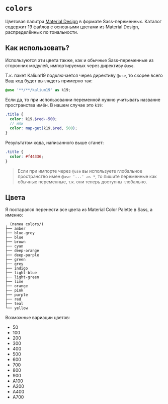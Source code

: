 # `colors`
Цветовая палитра [Material Design](https://material.io/design/color/the-color-system.html) в формате Sass-переменных. Каталог содержит 19 файлов с основными цветами из Material Design, распределённых по тональности.

## Как использовать?
Используются эти цвета также, как и обычные Sass-переменные из сторонних модулей, импортируемых через директиву `@use`.

Т.к. пакет Kalium19 подключается через директиву `@use`, то скорее всего Ваш код будет выглядеть примерно так:

```scss
@use '**/**/kalium19' as k19;
```

Если да, то при использовании переменной нужно учитывать название пространства имён. В нашем случае это `k19`:

```scss
.title {
  color: k19.$red--500;
  // или
  color: map-get(k19.$red, 500);
}
```

Результатом кода, написанного выше станет:

```css
.title {
  color: #f44336;
}
```

> Если при импорте через `@use` вы используете глобальное пространство имен `@use '...' as *`, то пишите переменные как обычные переменные, т.к. они теперь доступны глобально.

## Цвета
Я постарался перенести все цвета из Material Color Palette в Sass, а именно:

```
. (папка colors/)
├── amber
├── blue-grey
├── blue
├── brown
├── cyan
├── deep-orange
├── deep-purple
├── green
├── grey
├── indigo
├── light-blue
├── light-green
├── lime
├── orange
├── pink
├── purple
├── red
├── teal
└── yellow
```

Возможные вариации цветов:
- 50
- 100
- 200
- 300
- 400
- 500
- 600
- 700
- 800
- 900
- A100
- A200
- A400
- A700
